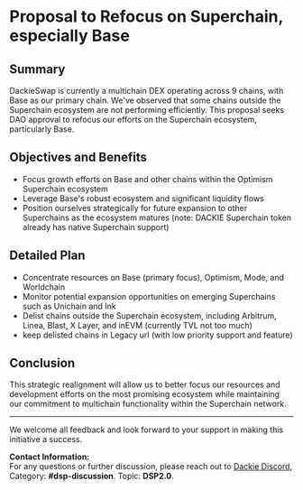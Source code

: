 # Proposal to Refocus on Superchain, especially Base

## Summary
DackieSwap is currently a multichain DEX operating across 9 chains, with Base as our primary chain. We've observed that some chains outside the Superchain ecosystem are not performing efficiently. This proposal seeks DAO approval to refocus our efforts on the Superchain ecosystem, particularly Base.

## Objectives and Benefits
- Focus growth efforts on Base and other chains within the Optimism Superchain ecosystem
- Leverage Base's robust ecosystem and significant liquidity flows
- Position ourselves strategically for future expansion to other Superchains as the ecosystem matures (note: DACKIE Superchain token already has native Superchain support)

## Detailed Plan
- Concentrate resources on Base (primary focus), Optimism, Mode, and Worldchain
- Monitor potential expansion opportunities on emerging Superchains such as Unichain and Ink
- Delist chains outside the Superchain ecosystem, including Arbitrum, Linea, Blast, X Layer, and inEVM (currently TVL not too much)
- keep delisted chains in Legacy url (with low priority support and feature)

## Conclusion
This strategic realignment will allow us to better focus our resources and development efforts on the most promising ecosystem while maintaining our commitment to multichain functionality within the Superchain network.

---

We welcome all feedback and look forward to your support in making this initiative a success.

**Contact Information:**  
For any questions or further discussion, please reach out to [Dackie Discord](https://discord.com/invite/dackieofficial),  
Category: **#dsp-discussion**. Topic: **DSP2.0**.